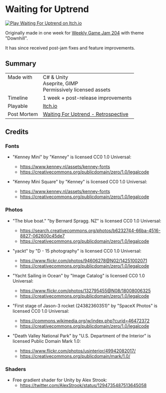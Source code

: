 # Waiting for Uptrend

[![Play Waiting For Uptrend on Itch.io](./waiting-for-uptrend-1.09.gif)](https://stevepdp.itch.io/waiting-for-uptrend)

Originally made in one week for [Weekly Game Jam 204](https://web.archive.org/web/20230123053111/https://itch.io/jam/weekly-game-jam-204) with theme "Downhill".

It has since received post-jam fixes and feature improvements.


## Summary
<table>
    <tbody>
        <tr>
            <td valign="top">Made with</td>
            <td>
                C# &amp; Unity
                <br>
                Aseprite, GIMP
                <br>
                Permissively licensed assets
            </td>
        </tr>
        <tr>
            <td>Timeline</td>
            <td>1 week + post-release improvements</td>
        </tr>
        <tr>
            <td>Playable</td>
            <td><a href="https://stevepdp.itch.io/waiting-for-uptrend" title="Play the game on Itch.io">Itch.io</a></td>
        </tr>
        <tr>
            <td>Post Mortem</td>
            <td><a href="https://stevepdp.dev/games/weekly-game-jam/waiting-for-uptrend.html" title="Read the retrospective on stevepdp.dev">Waiting For Uptrend - Retrospective</a></td>
        </tr>
    </tbody>
</table>


## Credits

### Fonts
* "Kenney Mini" by "Kenney" is licensed CC0 1.0 Universal:
  * https://www.kenney.nl/assets/kenney-fonts
  * https://creativecommons.org/publicdomain/zero/1.0/legalcode

* "Kenney Mini Square" by "Kenney" is licensed CC0 1.0 Universal:
  * https://www.kenney.nl/assets/kenney-fonts
  * https://creativecommons.org/publicdomain/zero/1.0/legalcode


### Photos
* "The blue boat." "by Bernard Spragg. NZ" is licensed CC0 1.0 Universal:
  * https://search.creativecommons.org/photos/b6232744-66ba-4516-8827-062600c45de7
  * https://creativecommons.org/publicdomain/zero/1.0/legalcode

* "yackt" by "D - 15 photography" is licensed CC0 1.0 Universal:
  * https://www.flickr.com/photos/94606278@N02/14251002071
  * https://creativecommons.org/publicdomain/zero/1.0/legalcode

* "Yacht Sailing in Ocean" by "Image Catalog" is licensed CC0 1.0 Universal:
  * https://www.flickr.com/photos/132795455@N08/18008006325
  * https://creativecommons.org/publicdomain/zero/1.0/legalcode

* "First stage of Jason-3 rocket (24382360351)" by "SpaceX Photos" is licensed CC0 1.0 Universal:
  * https://commons.wikimedia.org/w/index.php?curid=46472372
  * https://creativecommons.org/publicdomain/zero/1.0/legalcode

* "Death Valley National Park" by "U.S. Department of the Interior" is licensed Public Domain Mark 1.0:
  * https://www.flickr.com/photos/usinterior/49942082017/
  * https://creativecommons.org/publicdomain/mark/1.0/


### Shaders
* Free gradient shader for Unity by Alex Strook:
  * https://twitter.com/AlexStrook/status/1294735487513645058
